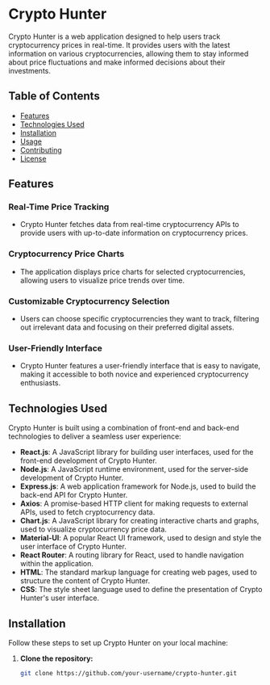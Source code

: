 # Crypto Hunter

Crypto Hunter is a web application designed to help users track cryptocurrency prices in real-time. It provides users with the latest information on various cryptocurrencies, allowing them to stay informed about price fluctuations and make informed decisions about their investments.

## Table of Contents

- [Features](#features)
- [Technologies Used](#technologies-used)
- [Installation](#installation)
- [Usage](#usage)
- [Contributing](#contributing)
- [License](#license)

## Features

### Real-Time Price Tracking
- Crypto Hunter fetches data from real-time cryptocurrency APIs to provide users with up-to-date information on cryptocurrency prices.

### Cryptocurrency Price Charts
- The application displays price charts for selected cryptocurrencies, allowing users to visualize price trends over time.

### Customizable Cryptocurrency Selection
- Users can choose specific cryptocurrencies they want to track, filtering out irrelevant data and focusing on their preferred digital assets.

### User-Friendly Interface
- Crypto Hunter features a user-friendly interface that is easy to navigate, making it accessible to both novice and experienced cryptocurrency enthusiasts.

## Technologies Used

Crypto Hunter is built using a combination of front-end and back-end technologies to deliver a seamless user experience:

- **React.js**: A JavaScript library for building user interfaces, used for the front-end development of Crypto Hunter.
- **Node.js**: A JavaScript runtime environment, used for the server-side development of Crypto Hunter.
- **Express.js**: A web application framework for Node.js, used to build the back-end API for Crypto Hunter.
- **Axios**: A promise-based HTTP client for making requests to external APIs, used to fetch cryptocurrency data.
- **Chart.js**: A JavaScript library for creating interactive charts and graphs, used to visualize cryptocurrency price data.
- **Material-UI**: A popular React UI framework, used to design and style the user interface of Crypto Hunter.
- **React Router**: A routing library for React, used to handle navigation within the application.
- **HTML**: The standard markup language for creating web pages, used to structure the content of Crypto Hunter.
- **CSS**: The style sheet language used to define the presentation of Crypto Hunter's user interface.

## Installation

Follow these steps to set up Crypto Hunter on your local machine:

1. **Clone the repository:**
   ```bash
   git clone https://github.com/your-username/crypto-hunter.git
